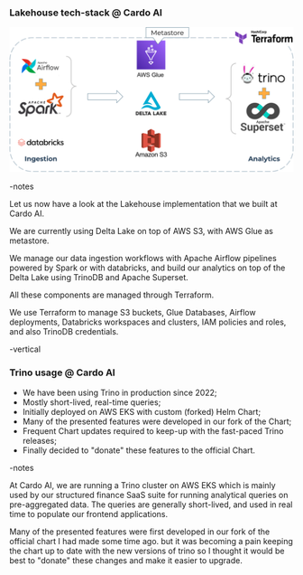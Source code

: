 ### Lakehouse tech-stack @ Cardo AI
![](./../assets/data-lakehouse.png)  <!-- .element width="100%" style="float: none; background-color: white; border: 10px solid white;" title="Lakehouse" -->

-notes

Let us now have a look at the Lakehouse implementation that we built at Cardo AI.

We are currently using Delta Lake on top of AWS S3, with AWS Glue as metastore. 

We manage our data ingestion workflows with Apache Airflow pipelines powered by Spark or with databricks, and build our analytics on top of the Delta Lake using TrinoDB and Apache Superset. 

All these components are managed through Terraform. 

We use Terraform to manage S3 buckets, Glue Databases, Airflow deployments, Databricks workspaces and clusters, IAM policies and roles, and also TrinoDB credentials.

-vertical

### Trino usage @ Cardo AI

* We have been using Trino in production since 2022;
* Mostly short-lived, real-time queries;
* Initially deployed on AWS EKS with custom (forked) Helm Chart;
* Many of the presented features were developed in our fork of the Chart;
* Frequent Chart updates required to keep-up with the fast-paced Trino releases;
* Finally decided to "donate" these features to the official Chart.

-notes

At Cardo AI, we are running a Trino cluster on AWS EKS which is mainly used by our structured finance SaaS suite for running analytical queries on pre-aggregated data. The queries are generally short-lived, and used in real time to populate our frontend applications.

Many of the presented features were first developed in our fork of the official chart I had made some time ago. 
but it was becoming a pain keeping the chart up to date with the new versions of trino so I thought it would be best to "donate" these changes and make it easier to upgrade.
